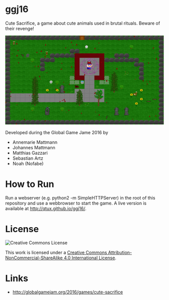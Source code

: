 # ggj16

Cute Sacrifice, a game about cute animals used in brutal rituals.
Beware of their revenge!

![Ingame Screenshot](screenshots/12.png?raw=true "Ingame Screenshot")

Developed during the Global Game Jame 2016 by
* Annemarie Mattmann
* Johannes Mattmann
* Matthias Gazzari
* Sebastian Artz
* Noah (Nofabe)

# How to Run
Run a webserver (e.g. python2 -m SimpleHTTPServer) in the root of this repository and use a webbrowser to start the game.
A live version is available at http://qtux.github.io/ggj16/.

# License
![Creative Commons License](https://i.creativecommons.org/l/by-nc-sa/4.0/88x31.png)

This work is licensed under a [Creative Commons Attribution-NonCommercial-ShareAlike 4.0 International License](http://creativecommons.org/licenses/by-nc-sa/4.0/).

# Links
* http://globalgamejam.org/2016/games/cute-sacrifice

